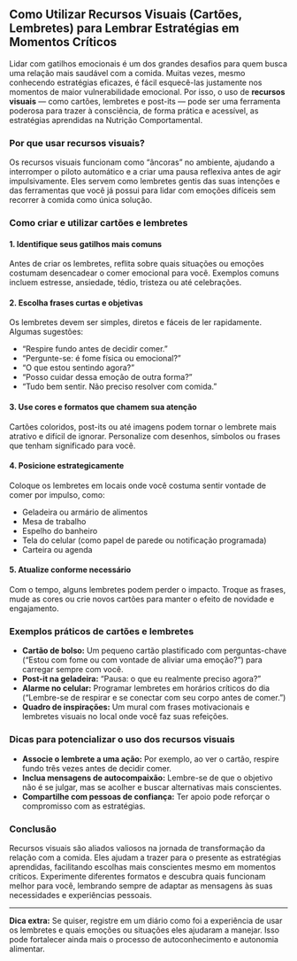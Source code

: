## Como Utilizar Recursos Visuais (Cartões, Lembretes) para Lembrar Estratégias em Momentos Críticos

Lidar com gatilhos emocionais é um dos grandes desafios para quem busca uma relação mais saudável com a comida. Muitas vezes, mesmo conhecendo estratégias eficazes, é fácil esquecê-las justamente nos momentos de maior vulnerabilidade emocional. Por isso, o uso de **recursos visuais** — como cartões, lembretes e post-its — pode ser uma ferramenta poderosa para trazer à consciência, de forma prática e acessível, as estratégias aprendidas na Nutrição Comportamental.

### Por que usar recursos visuais?

Os recursos visuais funcionam como “âncoras” no ambiente, ajudando a interromper o piloto automático e a criar uma pausa reflexiva antes de agir impulsivamente. Eles servem como lembretes gentis das suas intenções e das ferramentas que você já possui para lidar com emoções difíceis sem recorrer à comida como única solução.

### Como criar e utilizar cartões e lembretes

#### 1. **Identifique seus gatilhos mais comuns**
Antes de criar os lembretes, reflita sobre quais situações ou emoções costumam desencadear o comer emocional para você. Exemplos comuns incluem estresse, ansiedade, tédio, tristeza ou até celebrações.

#### 2. **Escolha frases curtas e objetivas**
Os lembretes devem ser simples, diretos e fáceis de ler rapidamente. Algumas sugestões:

- “Respire fundo antes de decidir comer.”
- “Pergunte-se: é fome física ou emocional?”
- “O que estou sentindo agora?”
- “Posso cuidar dessa emoção de outra forma?”
- “Tudo bem sentir. Não preciso resolver com comida.”

#### 3. **Use cores e formatos que chamem sua atenção**
Cartões coloridos, post-its ou até imagens podem tornar o lembrete mais atrativo e difícil de ignorar. Personalize com desenhos, símbolos ou frases que tenham significado para você.

#### 4. **Posicione estrategicamente**
Coloque os lembretes em locais onde você costuma sentir vontade de comer por impulso, como:

- Geladeira ou armário de alimentos
- Mesa de trabalho
- Espelho do banheiro
- Tela do celular (como papel de parede ou notificação programada)
- Carteira ou agenda

#### 5. **Atualize conforme necessário**
Com o tempo, alguns lembretes podem perder o impacto. Troque as frases, mude as cores ou crie novos cartões para manter o efeito de novidade e engajamento.

### Exemplos práticos de cartões e lembretes

- **Cartão de bolso:** Um pequeno cartão plastificado com perguntas-chave (“Estou com fome ou com vontade de aliviar uma emoção?”) para carregar sempre com você.
- **Post-it na geladeira:** “Pausa: o que eu realmente preciso agora?”
- **Alarme no celular:** Programar lembretes em horários críticos do dia (“Lembre-se de respirar e se conectar com seu corpo antes de comer.”)
- **Quadro de inspirações:** Um mural com frases motivacionais e lembretes visuais no local onde você faz suas refeições.

### Dicas para potencializar o uso dos recursos visuais

- **Associe o lembrete a uma ação:** Por exemplo, ao ver o cartão, respire fundo três vezes antes de decidir comer.
- **Inclua mensagens de autocompaixão:** Lembre-se de que o objetivo não é se julgar, mas se acolher e buscar alternativas mais conscientes.
- **Compartilhe com pessoas de confiança:** Ter apoio pode reforçar o compromisso com as estratégias.

### Conclusão

Recursos visuais são aliados valiosos na jornada de transformação da relação com a comida. Eles ajudam a trazer para o presente as estratégias aprendidas, facilitando escolhas mais conscientes mesmo em momentos críticos. Experimente diferentes formatos e descubra quais funcionam melhor para você, lembrando sempre de adaptar as mensagens às suas necessidades e experiências pessoais.

___

**Dica extra:** Se quiser, registre em um diário como foi a experiência de usar os lembretes e quais emoções ou situações eles ajudaram a manejar. Isso pode fortalecer ainda mais o processo de autoconhecimento e autonomia alimentar.